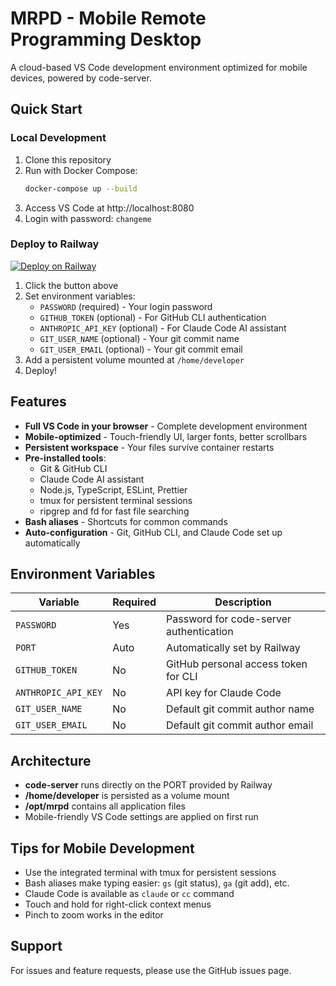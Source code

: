 # MRPD - Mobile Remote Programming Desktop

A cloud-based VS Code development environment optimized for mobile devices, powered by code-server.

## Quick Start

### Local Development

1. Clone this repository
2. Run with Docker Compose:
   ```bash
   docker-compose up --build
   ```
3. Access VS Code at http://localhost:8080
4. Login with password: `changeme`

### Deploy to Railway

[![Deploy on Railway](https://railway.app/button.svg)](https://railway.app/template/mrpd)

1. Click the button above
2. Set environment variables:
   - `PASSWORD` (required) - Your login password
   - `GITHUB_TOKEN` (optional) - For GitHub CLI authentication
   - `ANTHROPIC_API_KEY` (optional) - For Claude Code AI assistant
   - `GIT_USER_NAME` (optional) - Your git commit name
   - `GIT_USER_EMAIL` (optional) - Your git commit email
3. Add a persistent volume mounted at `/home/developer`
4. Deploy!

## Features

- **Full VS Code in your browser** - Complete development environment
- **Mobile-optimized** - Touch-friendly UI, larger fonts, better scrollbars
- **Persistent workspace** - Your files survive container restarts
- **Pre-installed tools**:
  - Git & GitHub CLI
  - Claude Code AI assistant
  - Node.js, TypeScript, ESLint, Prettier
  - tmux for persistent terminal sessions
  - ripgrep and fd for fast file searching
- **Bash aliases** - Shortcuts for common commands
- **Auto-configuration** - Git, GitHub CLI, and Claude Code set up automatically

## Environment Variables

| Variable | Required | Description |
|----------|----------|-------------|
| `PASSWORD` | Yes | Password for code-server authentication |
| `PORT` | Auto | Automatically set by Railway |
| `GITHUB_TOKEN` | No | GitHub personal access token for CLI |
| `ANTHROPIC_API_KEY` | No | API key for Claude Code |
| `GIT_USER_NAME` | No | Default git commit author name |
| `GIT_USER_EMAIL` | No | Default git commit author email |

## Architecture

- **code-server** runs directly on the PORT provided by Railway
- **/home/developer** is persisted as a volume mount
- **/opt/mrpd** contains all application files
- Mobile-friendly VS Code settings are applied on first run

## Tips for Mobile Development

- Use the integrated terminal with tmux for persistent sessions
- Bash aliases make typing easier: `gs` (git status), `ga` (git add), etc.
- Claude Code is available as `claude` or `cc` command
- Touch and hold for right-click context menus
- Pinch to zoom works in the editor

## Support

For issues and feature requests, please use the GitHub issues page.